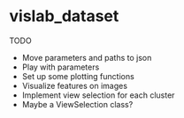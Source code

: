 # vislab_dataset

TODO
- Move parameters and paths to json
- Play with parameters
- Set up some plotting functions
- Visualize features on images
- Implement view selection for each cluster
- Maybe a ViewSelection class?